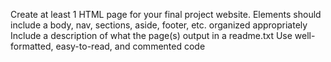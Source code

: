 Create at least 1 HTML page for your final project website. 
Elements should include a body, nav, sections, aside, footer, etc. organized appropriately
Include a description of what the page(s) output in a readme.txt
Use well-formatted, easy-to-read, and commented code
